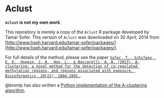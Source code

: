 Aclust
======
__`Aclust` is not my own work__.

This repository is merely a copy of the `Aclust` R package developed by Tamar Sofer. This version of `Aclust` was downloaded on 30 April, 2014 from [http://www.hsph.harvard.edu/tamar-sofer/packages/](http://www.hsph.harvard.edu/tamar-sofer/packages/). 

For full details of the method, please see the paper [`Sofer, T., Schifano, E. D., Hoppin, J. A., Hou, L., & Baccarelli, A. A. (2013). A-clustering: a novel method for the detection of co-regulated methylation regions, and regions associated with exposure. Bioinformatics, 29(22), 2884-2891.`](http://www.ncbi.nlm.nih.gov/pubmed/?term=23990415).

@brentp has also written a [Python implementation of the A-clustering algorithm](https://github.com/brentp/aclust/).
